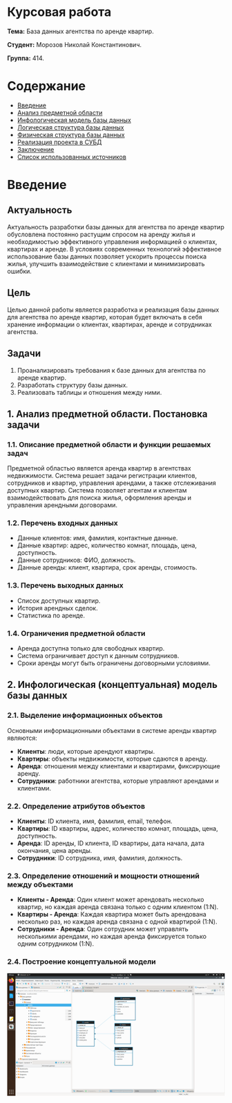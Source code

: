 # Курсовая работа

**Тема:** База данных агентства по аренде квартир.

**Студент:** Морозов Николай Константинович.

**Группа:** 414.

# Содержание

- [Введение](#введение)
- [Анализ предметной области](#анализ-предметной-области)
- [Инфологическая модель базы данных](#инфологическая-модель-базы-данных)
- [Логическая структура базы данных](#логическая-структура-базы-данных)
- [Физическая структура базы данных](#физическая-структура-базы-данных)
- [Реализация проекта в СУБД](#реализация-проекта-в-субд)
- [Заключение](#заключение)
- [Список использованных источников](#список-использованных-источников)


# Введение

## Актуальность
Актуальность разработки базы данных для агентства по аренде квартир обусловлена постоянно растущим спросом на аренду жилья и необходимостью эффективного управления информацией о клиентах, квартирах и аренде. В условиях современных технологий эффективное использование базы данных позволяет ускорить процессы поиска жилья, улучшить взаимодействие с клиентами и минимизировать ошибки.

## Цель
Целью данной работы является разработка и реализация базы данных для агентства по аренде квартир, которая будет включать в себя хранение информации о клиентах, квартирах, аренде и сотрудниках агентства.

## Задачи
1. Проанализировать требования к базе данных для агентства по аренде квартир.
2. Разработать структуру базы данных.
3. Реализовать таблицы и отношения между ними.


 ## 1. Анализ предметной области. Постановка задачи

### 1.1. Описание предметной области и функции решаемых задач
Предметной областью является аренда квартир в агентствах недвижимости. Система решает задачи регистрации клиентов, сотрудников и квартир, управления арендами, а также отслеживания доступных квартир. Система позволяет агентам и клиентам взаимодействовать для поиска жилья, оформления аренды и управления арендными договорами.

### 1.2. Перечень входных данных
- Данные клиентов: имя, фамилия, контактные данные.
- Данные квартир: адрес, количество комнат, площадь, цена, доступность.
- Данные сотрудников: ФИО, должность.
- Данные аренды: клиент, квартира, срок аренды, стоимость.

### 1.3. Перечень выходных данных
- Список доступных квартир.
- История арендных сделок.
- Статистика по аренде.

### 1.4. Ограничения предметной области
- Аренда доступна только для свободных квартир.
- Система ограничивает доступ к данным сотрудников.
- Сроки аренды могут быть ограничены договорными условиями.


## 2. Инфологическая (концептуальная) модель базы данных

### 2.1. Выделение информационных объектов
Основными информационными объектами в системе аренды квартир являются:
- **Клиенты**: люди, которые арендуют квартиры.
- **Квартиры**: объекты недвижимости, которые сдаются в аренду.
- **Аренда**: отношения между клиентами и квартирами, фиксирующие аренду.
- **Сотрудники**: работники агентства, которые управляют арендами и клиентами.

### 2.2. Определение атрибутов объектов
- **Клиенты**: ID клиента, имя, фамилия, email, телефон.
- **Квартиры**: ID квартиры, адрес, количество комнат, площадь, цена, доступность.
- **Аренда**: ID аренды, ID клиента, ID квартиры, дата начала, дата окончания, цена аренды.
- **Сотрудники**: ID сотрудника, имя, фамилия, должность.

### 2.3. Определение отношений и мощности отношений между объектами
- **Клиенты - Аренда**: Один клиент может арендовать несколько квартир, но каждая аренда связана только с одним клиентом (1:N).
- **Квартиры - Аренда**: Каждая квартира может быть арендована несколько раз, но каждая аренда связана с одной квартирой (1:N).
- **Сотрудники - Аренда**: Один сотрудник может управлять несколькими арендами, но каждая аренда фиксируется только одним сотрудником (1:N).

### 2.4. Построение концептуальной модели
![Фото](1.png)





